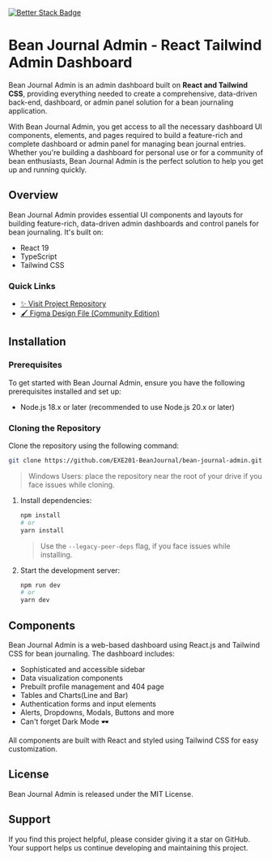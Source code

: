 [![Better Stack Badge](https://uptime.betterstack.com/status-badges/v1/monitor/1yl5t.svg)](https://uptime.betterstack.com/?utm_source=status_badge)
# Bean Journal Admin - React Tailwind Admin Dashboard

Bean Journal Admin is an admin dashboard built on **React and Tailwind CSS**, providing
everything needed to create a comprehensive, data-driven back-end,
dashboard, or admin panel solution for a bean journaling application.

With Bean Journal Admin, you get access to all the necessary dashboard UI components, elements, and pages required to build a
feature-rich and complete dashboard or admin panel for managing bean journal entries. Whether you're building a dashboard for personal use or for a community of bean enthusiasts, Bean Journal Admin is the perfect solution to help you get up and running quickly.

## Overview

Bean Journal Admin provides essential UI components and layouts for building feature-rich, data-driven admin dashboards and
control panels for bean journaling. It's built on:

- React 19
- TypeScript
- Tailwind CSS

### Quick Links

- [✨ Visit Project Repository](https://github.com/EXE201-BeanJournal/bean-journal-admin) 
- [🖌️ Figma Design File (Community Edition)](https://www.figma.com/community/file/1214477970819985778) 

## Installation

### Prerequisites

To get started with Bean Journal Admin, ensure you have the following prerequisites installed and set up:

- Node.js 18.x or later (recommended to use Node.js 20.x or later)

### Cloning the Repository

Clone the repository using the following command:

```bash
git clone https://github.com/EXE201-BeanJournal/bean-journal-admin.git
```

> Windows Users: place the repository near the root of your drive if you face issues while cloning.

1. Install dependencies:

   ```bash
   npm install
   # or
   yarn install
   ```

   > Use the `--legacy-peer-deps` flag, if you face issues while installing.

2. Start the development server:
   ```bash
   npm run dev
   # or
   yarn dev
   ```

## Components

Bean Journal Admin is a web-based dashboard using React.js and Tailwind CSS for bean journaling. The
dashboard includes:

- Sophisticated and accessible sidebar
- Data visualization components
- Prebuilt profile management and 404 page
- Tables and Charts(Line and Bar)
- Authentication forms and input elements
- Alerts, Dropdowns, Modals, Buttons and more
- Can't forget Dark Mode 🕶️

All components are built with React and styled using Tailwind CSS for easy customization.

## License

Bean Journal Admin is released under the MIT License.

## Support

If you find this project helpful, please consider giving it a star on GitHub. Your support helps us continue developing
and maintaining this project.
